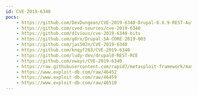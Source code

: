 ```yaml
---
id: CVE-2019-6340
pocs:
    - https://github.com/DevDungeon/CVE-2019-6340-Drupal-8.6.9-REST-Auth-Bypass
    - https://github.com/cved-sources/cve-2019-6340
    - https://github.com/d1vious/cve-2019-6340-bits
    - https://github.com/g0rx/Drupal-SA-CORE-2019-003
    - https://github.com/jas502n/CVE-2019-6340
    - https://github.com/knqyf263/CVE-2019-6340
    - https://github.com/ludy-dev/drupal8-REST-RCE
    - https://github.com/oways/CVE-2019-6340
    - https://raw.githubusercontent.com/rapid7/metasploit-framework/master/modules/exploits/unix/webapp/drupal_restws_unserialize.rb
    - https://www.exploit-db.com/raw/46452
    - https://www.exploit-db.com/raw/46459
    - https://www.exploit-db.com/raw/46510
---
```

